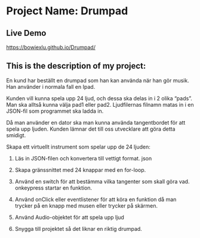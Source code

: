 # Project Name: Drumpad


## Live Demo 
https://bowiexlu.github.io/Drumpad/


## This is the description of my project:

En kund har beställt en drumpad som han kan använda när han gör musik. Han använder i normala fall en Ipad.

Kunden vill kunna spela upp 24 ljud, och dessa ska delas in i 2 olika “pads”. Man ska alltså kunna välja pad1 eller pad2. Ljudfilernas filnamn matas in i en JSON-fil som programmet ska ladda in.

Då man använder en dator ska man kunna använda tangentbordet för att spela upp ljuden. Kunden lämnar det till oss utvecklare att göra detta smidigt.

Skapa ett virtuellt instrument som spelar upp de 24 ljuden:

1. Läs in JSON-filen och konvertera till vettigt format. json

2. Skapa gränssnittet med 24 knappar med en for-loop.

2. Använd en switch för att bestämma vilka tangenter som skall göra vad. onkeypress startar en funktion.

3. Använd onClick eller eventlistener för att köra en funktion då man trycker på en knapp med musen eller trycker på skärmen.

4. Använd Audio-objektet för att spela upp ljud

5. Snygga till projektet så det liknar en riktig drumpad.
